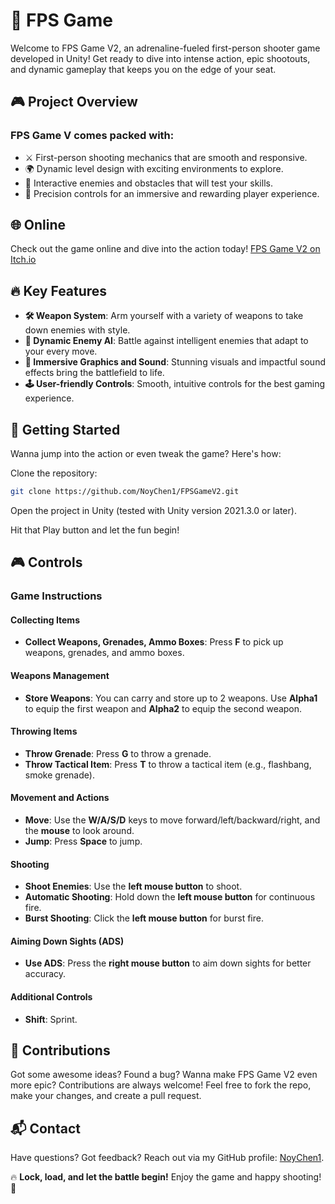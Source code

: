 # 🚀 FPS Game

Welcome to FPS Game V2, an adrenaline-fueled first-person shooter game developed in Unity! Get ready to dive into intense action, epic shootouts, and dynamic gameplay that keeps you on the edge of your seat.

## 🎮 Project Overview

### FPS Game V comes packed with:

- ⚔️ First-person shooting mechanics that are smooth and responsive.
- 🌍 Dynamic level design with exciting environments to explore.
- 🤖 Interactive enemies and obstacles that will test your skills.
- 🎯 Precision controls for an immersive and rewarding player experience.

## 🌐 Online

Check out the game online and dive into the action today! [FPS Game V2 on Itch.io](https://noychen.itch.io/firstpsv13)

## 🔥 Key Features

- **🛠️ Weapon System**: Arm yourself with a variety of weapons to take down enemies with style.
- **🤖 Dynamic Enemy AI**: Battle against intelligent enemies that adapt to your every move.
- **🎨 Immersive Graphics and Sound**: Stunning visuals and impactful sound effects bring the battlefield to life.
- **🕹️ User-friendly Controls**: Smooth, intuitive controls for the best gaming experience.

## 🚀 Getting Started

Wanna jump into the action or even tweak the game? Here's how:

Clone the repository:

```bash
git clone https://github.com/NoyChen1/FPSGameV2.git
```

Open the project in Unity (tested with Unity version 2021.3.0 or later).

Hit that Play button and let the fun begin!

## 🎮 Controls

### Game Instructions

#### Collecting Items
- **Collect Weapons, Grenades, Ammo Boxes**: Press **F** to pick up weapons, grenades, and ammo boxes.

#### Weapons Management
- **Store Weapons**: You can carry and store up to 2 weapons. Use **Alpha1** to equip the first weapon and **Alpha2** to equip the second weapon.

#### Throwing Items
- **Throw Grenade**: Press **G** to throw a grenade.
- **Throw Tactical Item**: Press **T** to throw a tactical item (e.g., flashbang, smoke grenade).

#### Movement and Actions
- **Move**: Use the **W/A/S/D** keys to move forward/left/backward/right, and the **mouse** to look around.
- **Jump**: Press **Space** to jump.

#### Shooting
- **Shoot Enemies**: Use the **left mouse button** to shoot.
- **Automatic Shooting**: Hold down the **left mouse button** for continuous fire.
- **Burst Shooting**: Click the **left mouse button** for burst fire.

#### Aiming Down Sights (ADS)
- **Use ADS**: Press the **right mouse button** to aim down sights for better accuracy.

#### Additional Controls
- **Shift**: Sprint.

## 🤝 Contributions

Got some awesome ideas? Found a bug? Wanna make FPS Game V2 even more epic? Contributions are always welcome! Feel free to fork the repo, make your changes, and create a pull request.

## 📬 Contact

Have questions? Got feedback? Reach out via my GitHub profile: [NoyChen1](https://github.com/NoyChen1).

🔥 **Lock, load, and let the battle begin!** Enjoy the game and happy shooting! 🔫
